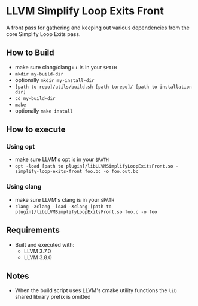 
# LLVM Simplify Loop Exits Front

A front pass for gathering and keeping out various dependencies from the core Simplify Loop Exits pass.

## How to Build

- make sure clang/clang++ is in your `$PATH`
- `mkdir my-build-dir`
- optionally `mkdir my-install-dir`
- `[path to repo]/utils/build.sh [path torepo]/ [path to installation dir]`
- `cd my-build-dir`
- `make`
- optionally `make install`

## How to execute

### Using opt

- make sure LLVM's opt is in your `$PATH`
- `opt -load [path to plugin]/libLLVMSimplifyLoopExitsFront.so -simplify-loop-exits-front foo.bc -o foo.out.bc`

### Using clang

- make sure LLVM's clang is in your `$PATH`
- `clang -Xclang -load -Xclang [path to plugin]/libLLVMSimplifyLoopExitsFront.so foo.c -o foo`
   
## Requirements

- Built and executed with:
  - LLVM 3.7.0
  - LLVM 3.8.0

## Notes

- When the build script uses LLVM's cmake utility functions the `lib` shared library prefix is omitted


